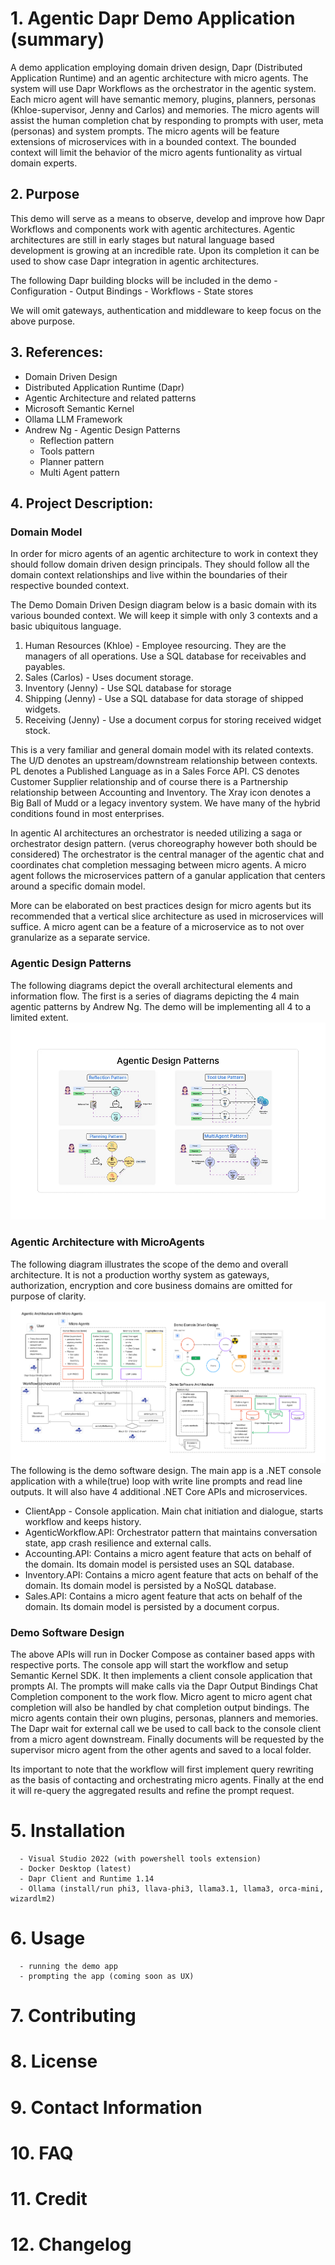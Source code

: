 # 1. Agentic Dapr Demo Application (summary)
A demo application employing domain driven design, Dapr (Distributed Application Runtime) and an agentic architecture with micro agents. The system will use Dapr Workflows as the orchestrator in the agentic system. Each micro agent will have semantic memory, plugins, planners, personas (Khloe-supervisor, Jenny and Carlos) and memories. The micro agents will assist the human completion chat by responding to prompts with user, meta (personas) and system prompts. The micro agents will be feature extensions of microservices with in a bounded context. The bounded context will limit the behavior of the micro agents funtionality as virtual domain experts. 
## 2. Purpose 
This demo will serve as a means to observe, develop and improve how Dapr Workflows and components work with agentic architectures. Agentic architectures are still in early stages but natural language based development is growing at an incredible rate. Upon its completion it can be used to show case Dapr integration in agentic architectures. 

The following Dapr building blocks will be included in the demo
      - Configuration
      - Output Bindings
      - Workflows
      - State stores

We will omit gateways, authentication and middleware to keep focus on the above purpose.
## 3. References:
- Domain Driven Design
- Distributed Application Runtime (Dapr)
- Agentic Architecture and related patterns
- Microsoft Semantic Kernel
- Ollama LLM Framework
- Andrew Ng - Agentic Design Patterns
    - Reflection pattern
    - Tools pattern
    - Planner pattern
    - Multi Agent pattern
## 4. Project Description:
### Domain Model
In order for micro agents of an agentic architecture to work in context they should follow domain driven design principals.
They should follow all the domain context relationships and live within the boundaries of their respective bounded context. 

The Demo Domain Driven Design diagram below is a basic domain with its various bounded context. We will keep it simple with only 3 contexts and a basic ubiquitous language.

  1. Human Resources (Khloe) - Employee resourcing. They are the managers of all operations. Use a SQL database for receivables and payables.
  2. Sales (Carlos) - Uses document storage.
  3. Inventory (Jenny) - Use SQL database for storage
  4. Shipping (Jenny) - Use a SQL database for data storage of shipped widgets.
  5. Receiving (Jenny) - Use a document corpus for storing received widget stock.

This is a very familiar and general domain model with its related contexts. The U/D denotes an upstream/downstream relationship between contexts. PL denotes a Published Language as in a Sales Force API. CS denotes Customer Supplier relationship and of course there is a Partnership relationship between Accounting and Inventory. The Xray icon denotes a Big Ball of Mudd or a legacy inventory system. We have many of the hybrid conditions found in most enterprises.

In agentic AI architectures an orchestrator is needed utilizing a saga or orchestrator design pattern. (verus choreography however both should be considered)
The orchestrator is the central manager of the agentic chat and coordinates chat completion messaging between micro agents. A micro agent follows the microservices pattern of a ganular application that centers around a specific domain model.

More can be elaborated on best practices design for micro agents but its recommended that a vertical slice architecture as used in microservices will suffice. A micro agent can be a feature of a microservice as to not over granularize as a separate service.
### Agentic Design Patterns
The following diagrams depict the overall architectural elements and information flow. The first is a series of diagrams depicting the 4 main agentic patterns by Andrew Ng. The demo will be implementing all 4 to a limited extent.
![Alt text](agentic-design-patterns.png "agentic design patterns image for demo")
### Agentic Architecture with MicroAgents
The following diagram illustrates the scope of the demo and overall architecture. It is not a production worthy system as gateways, authorization, encryption and core business domains are omitted for purpose of clarity.
![Alt text](agenticarchdemo2.png "agentic architecture image for demo")
The following is the demo software design. The main app is a .NET console application with a while(true) loop with write line prompts and read line outputs. It will also have 4 additional .NET Core APIs and microservices.

- ClientApp - Console application. Main chat initiation and dialogue, starts workflow and keeps history.
- AgenticWorkflow.API: Orchestrator pattern that maintains conversation state, app crash resilience and external calls.
- Accounting.API: Contains a micro agent feature that acts on behalf of the domain. Its domain model is persisted uses an SQL database.
- Inventory.API: Contains a micro agent feature that acts on behalf of the domain. Its domain model is persisted by a NoSQL database.
- Sales.API: Contains a micro agent feature that acts on behalf of the domain. Its domain model is persisted by a document corpus.
### Demo Software Design
The above APIs will run in Docker Compose as container based apps with respective ports. The console app will start the workflow and setup Semantic Kernel SDK. It then implements a client console application that prompts AI. The prompts will make calls via the Dapr Output Bindings Chat Completion component to the work flow. Micro agent to micro agent chat completion will also be handled by chat completion output bindings. The micro agents contain their own plugins, personas, planners and memories. The Dapr wait for external call we be used to call back to the console client from a micro agent downstream. Finally documents will be requested by the supervisor micro agent from the other agents and saved to a local folder.

Its important to note that the workflow will first implement query rewriting as the basis of contacting and orchestrating micro agents. Finally at the end it will re-query the aggregated results and refine the prompt request.
# 5. Installation
      - Visual Studio 2022 (with powershell tools extension)
      - Docker Desktop (latest)
      - Dapr Client and Runtime 1.14
      - Ollama (install/run phi3, llava-phi3, llama3.1, llama3, orca-mini, wizardlm2)
# 6. Usage
      - running the demo app
      - prompting the app (coming soon as UX)
# 7. Contributing
# 8. License
# 9. Contact Information
# 10. FAQ
# 11. Credit
# 12. Changelog

